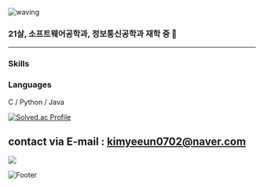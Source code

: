 ![waving](https://capsule-render.vercel.app/api?type=waving&height=200&text=kimyeeun&fontAlign=65&fontAlignY=40&color=gradient)

### 21살, 소프트웨어공학과, 정보통신공학과 재학 중 👋

---
### Skills

### Languages
C / Python / Java


[![Solved.ac Profile](http://mazassumnida.wtf/api/v2/generate_badge?boj=자기백준아이디)](https://solved.ac/yeeun0702/)


## contact via E-mail : kimyeeun0702@naver.com


<img src="https://camo.githubusercontent.com/5e1ffb537fb7903df7a181ea5ee2101c44f697813518cd7ae16fd4afbdd02980/68747470733a2f2f696d672e736869656c64732e696f2f62616467652f2d507974686f6e2d3337373661623f7374796c653d666f722d7468652d6261646765266c6f676f3d707974686f6e266c6f676f436f6c6f723d666666"/>

![Footer](https://capsule-render.vercel.app/api?type=waving&color=gradient&height=200&section=footer)

<!--
**yeeun0702/yeeun0702** is a ✨ _special_ ✨ repository because its `README.md` (this file) appears on your GitHub profile.

Here are some ideas to get you started:

- 🔭 I’m currently working on ...
- 🌱 I’m currently learning ...
- 👯 I’m looking to collaborate on ...
- 🤔 I’m looking for help with ...
- 💬 Ask me about ...
- 📫 How to reach me: ...
- 😄 Pronouns: ...
- ⚡ Fun fact: ...
-->
